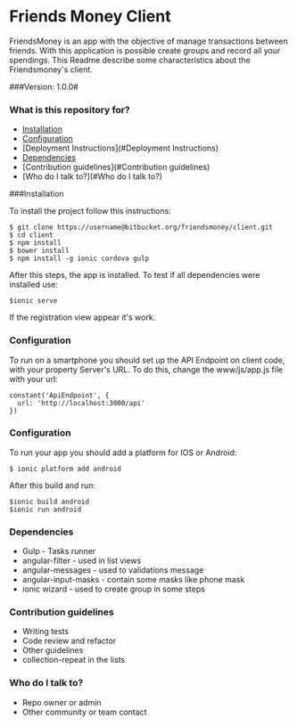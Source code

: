 # Friends Money Client #

FriendsMoney is an app with the objective of manage transactions between friends. With this application is possible create groups and record all your spendings. This Readme describe some characteristics about the Friendsmoney's client.

###Version: 1.0.0#

### What is this repository for? ###


* [Installation](#Installation)
* [Configuration](#Configuration)
* [Deployment Instructions](#Deployment Instructions)
* [Dependencies](#Dependencies)
* [Contribution guidelines](#Contribution guidelines)
* [Who do I talk to?](#Who do I talk to?)

###Installation 

To install the project follow this instructions:
```
$ git clone https://username@bitbucket.org/friendsmoney/client.git
$ cd client
$ npm install
$ bower install
$ npm install -g ionic cordova gulp
```

After this steps, the app is installed. To test if all dependencies were installed use:

```
$ionic serve
``` 

If the registration view appear it's work.

### Configuration 

To run on a smartphone you should set up the API Endpoint on client code, with your property Server's URL. To do this, change the www/js/app.js file with your url:

```
constant('ApiEndpoint', {
  url: 'http://localhost:3000/api'
})
```

### Configuration ### 
To run your app you should add a platform for IOS or Android:

```
$ ionic platform add android
```

After this build and run:

``` 
$ionic build android
$ionic run android
```

### Dependencies ###

* Gulp - Tasks runner
* angular-filter - used in list views
* angular-messages - used to validations message
* angular-input-masks - contain some masks like phone mask
* ionic wizard - used to create group in some steps

### Contribution guidelines ###

* Writing tests
* Code review and refactor
* Other guidelines
* collection-repeat in the lists 

### Who do I talk to? ###

* Repo owner or admin
* Other community or team contact